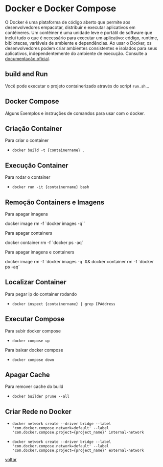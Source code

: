 
# Docker e Docker Compose

O Docker é uma plataforma de código aberto que permite aos desenvolvedores empacotar, distribuir e executar aplicativos em contêineres. Um contêiner é uma unidade leve e portátil de software que inclui tudo o que é necessário para executar um aplicativo: código, runtime, bibliotecas, variáveis de ambiente e dependências. Ao usar o Docker, os desenvolvedores podem criar ambientes consistentes e isolados para seus aplicativos, independentemente do ambiente de execução. Consulte a [documentação oficial](https://docs.docker.com/).

## build and Run

Você pode executar o projeto containerizado através do script `run.sh`...

## Docker Compose

 Alguns Exemplos e instruções de comandos para usar com o docker.

## Criação Container

Para criar o container

- `docker build -t {containername} .`


## Execução Container

Para  rodar o container

- `docker run -it {containername} bash`

## Remoção Containers e Imagens

Para  apagar imagens 

docker image rm -f  `docker images -q\``

Para apagar containers 

docker container rm -f \`docker ps -aq\`

Para apagar imagens e containers

docker image rm -f  \`docker images -q\` && docker container rm -f \`docker ps -aq\`

## Localizar Container

Para pegar ip do container rodando

- `docker inspect {containername} | grep IPAddress`

## Executar Compose

Para subir docker compose

- `docker compose up`

Para baixar docker compose

- `docker compose down`

## Apagar Cache

Para remover cache do build

- `docker builder prune --all`

## Criar Rede no Docker

- `docker network create --driver bridge --label 'com.docker.compose.network=default' --label 'com.docker.compose.project={project_name}' internal-network`

- `docker network create --driver bridge --label 'com.docker.compose.network=default' --label 'com.docker.compose.project={project_name}' external-network`

[voltar](../../README.md)